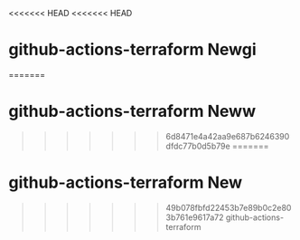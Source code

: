 <<<<<<< HEAD
<<<<<<< HEAD
# github-actions-terraform Newgi
=======
# github-actions-terraform Neww
>>>>>>> 6d8471e4a42aa9e687b6246390dfdc77b0d5b79e
=======
# github-actions-terraform New
>>>>>>> 49b078fbfd22453b7e89b0c2e803b761e9617a72
github-actions-terraform
